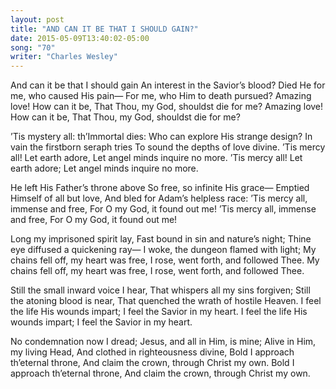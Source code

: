 ```yaml
---
layout: post
title: "AND CAN IT BE THAT I SHOULD GAIN?"
date: 2015-05-09T13:40:02-05:00
song: "70"
writer: "Charles Wesley"
---
```

And can it be that I should gain
An interest in the Savior’s blood?
Died He for me, who caused His pain—
For me, who Him to death pursued?
Amazing love! How can it be,
That Thou, my God, shouldst die for me?
Amazing love! How can it be,
That Thou, my God, shouldst die for me?

’Tis mystery all: th’Immortal dies:
Who can explore His strange design?
In vain the firstborn seraph tries
To sound the depths of love divine.
’Tis mercy all! Let earth adore,
Let angel minds inquire no more.
’Tis mercy all! Let earth adore;
Let angel minds inquire no more.

He left His Father’s throne above
So free, so infinite His grace—
Emptied Himself of all but love,
And bled for Adam’s helpless race:
’Tis mercy all, immense and free,
For O my God, it found out me!
’Tis mercy all, immense and free,
For O my God, it found out me!

Long my imprisoned spirit lay,
Fast bound in sin and nature’s night;
Thine eye diffused a quickening ray—
I woke, the dungeon flamed with light;
My chains fell off, my heart was free,
I rose, went forth, and followed Thee.
My chains fell off, my heart was free,
I rose, went forth, and followed Thee.

Still the small inward voice I hear,
That whispers all my sins forgiven;
Still the atoning blood is near,
That quenched the wrath of hostile Heaven.
I feel the life His wounds impart;
I feel the Savior in my heart.
I feel the life His wounds impart;
I feel the Savior in my heart.

No condemnation now I dread;
Jesus, and all in Him, is mine;
Alive in Him, my living Head,
And clothed in righteousness divine,
Bold I approach th’eternal throne,
And claim the crown, through Christ my own.
Bold I approach th’eternal throne,
And claim the crown, through Christ my own.
